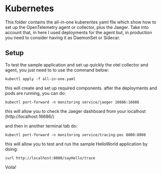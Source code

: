 # Kubernetes

This folder contains the all-in-one kuberentes yaml file which show how to set up the OpenTelemetry agent or collector, plus the Jaeger. Take into account that, in here I used deployments for the agent but, in production you need to consider having it as DaemonSet or Sidecar.


## Setup
To test the sample application and set up quickly the otel collector and agent, you just need to to use the command below:

```shell
kubectl apply -f all-in-one.yaml
```

this will create and set up required components. after the deployments and pods are running, you can do:

```shell
kubectl port-forward -n monitoring service/jaeger 16686:16686
```
this will allow you to check the Jaeger dashboard from your localhost (http://localhost:16686/)

and then in another terminal tab do:

```shell
kubectl port-forward -n monitoring service/tracing-poc 8080:8080
```
this will allow you to test and run the sample HelloWorld application by doing:

```shell
curl http://localhost:8080/sayHello/trace
```
Voila!